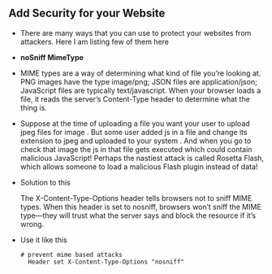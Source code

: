 ## Add Security for your Website
- There are many ways that you can use to protect your websites from attackers. Here I am listing few of them here

- **noSniff MimeType**

* MIME types are a way of determining what kind of file you’re looking at. PNG images have the type image/png; JSON files are application/json; JavaScript files are typically text/javascript. When your browser loads a file, it reads the server’s Content-Type header to determine what the thing is.
  

* Suppose at the time of uploading a file you want your user to upload jpeg files for image . But some user added js in a file and change its extension to jpeg and uploaded to your system . And when you go to check that image the js in that file gets executed which could contain malicious JavaScript! Perhaps the nastiest attack is called Rosetta Flash, which allows someone to load a malicious Flash plugin instead of data! 

* Solution to this

    The X-Content-Type-Options header tells browsers not to sniff MIME types. When this header is set to nosniff, browsers won’t sniff the MIME type—they will trust what the server says and block the resource if it’s wrong.
  
  
  

* Use it like this

  ```
  # prevent mime based attacks
    Header set X-Content-Type-Options "nosniff"
  ```